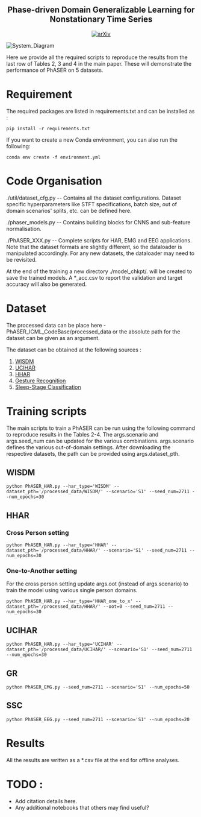 <div align="center">
  <h2 align="center">Phase-driven Domain Generalizable Learning for Nonstationary Time Series</h2>
  <a href="https://arxiv.org/abs/2402.05960" style="display: inline-block; text-align: center;">
      <img alt="arXiv" src="https://img.shields.io/badge/arXiv-2402.14007-b31b1b.svg?style=flat">
  </a>
<!--   <a href="https://img.shields.io/badge/python-3.10-blue.svg" style="display: inline-block; text-align: center;">
      <img alt="Python 3.10" src="https://img.shields.io/badge/python-3.10-blue.svg">
  </a> -->
</div>

![System_Diagram](https://github.com/payalmohapatra/PhASER/blob/main/render/NIPsMainTSDGRevamp.png)




Here we provide all the required scripts to reproduce the results from the last row of Tables 2, 3 and 4 in the main paper. These will demonstrate the performance of PhASER on 5 datasets.

# Requirement 

The required packages are listed in requirements.txt and can be installed as :
```
pip install -r requirements.txt
```

If you want to create a new Conda environment, you can also run the following:

```
conda env create -f environment.yml
```
# Code Organisation
./util/dataset_cfg.py -- Contains all the dataset configurations. Dataset specific hyperparameters like STFT specifications, batch size, out of domain scenarios' splits, etc. can be defined here.

./phaser_models.py -- Contains building blocks for CNNS and sub-feature normalisation.

./PhASER_XXX.py -- Complete scripts for HAR, EMG and EEG applications. Note that the dataset formats are slightly different, so the dataloader is manipulated accordingly. For any new datasets, the dataloader may need to be revisited.

At the end of the training a new directory ./model_chkpt/. will be created to save the trained models. A *_acc.csv to report the validation and target accuracy will also be generated.

# Dataset
The processed data can be place here - PhASER_ICML_CodeBase/processed_data or the absolute path for the dataset can be given as an argument.


The dataset can be obtained at the following sources : <br>
1. [WISDM](https://researchdata.ntu.edu.sg/dataset.xhtml?persistentId=doi:10.21979/N9/KJWE5B)
2. [UCIHAR](https://researchdata.ntu.edu.sg/dataset.xhtml?persistentId=doi:10.21979/N9/0SYHTZ)
3. [HHAR](https://researchdata.ntu.edu.sg/dataset.xhtml?persistentId=doi:10.21979/N9/OWDFXO)
4. [Gesture Recognition](https://archive.ics.uci.edu/ml/datasets/EMG+data+for+gestures)
5. [Sleep-Stage Classification](https://researchdata.ntu.edu.sg/dataset.xhtml?persistentId=doi:10.21979/N9/UD1IM9)


# 
# Training scripts
The main scripts to train a PhASER can be run using the following command to reproduce results in the Tables 2-4. The args.scenario and args.seed_num can be updated for the various combinations. args.scenario defines the various out-of-domain settings. After downloading the respective datasets, the path can be provided using args.dataset_pth.
## WISDM
```
python PhASER_HAR.py --har_type='WISDM' --dataset_pth='/processed_data/WISDM/' --scenario='S1' --seed_num=2711 --num_epochs=30

```
## HHAR

### Cross Person setting
```
python PhASER_HAR.py --har_type='HHAR' --dataset_pth='/processed_data/HHAR/' --scenario='S1' --seed_num=2711 --num_epochs=30
```
### One-to-Another setting
For the cross person setting update args.oot (instead of args.scenario) to train the model using various single person domains.
```
python PhASER_HAR.py --har_type='HHAR_one_to_x' --dataset_pth='/processed_data/HHAR/' --oot=0 --seed_num=2711 --num_epochs=30 
```


## UCIHAR
```
python PhASER_HAR.py --har_type='UCIHAR' --dataset_pth='/processed_data/UCIHAR/' --scenario='S1' --seed_num=2711 --num_epochs=30
```

## GR
```
python PhASER_EMG.py --seed_num=2711 --scenario='S1' --num_epochs=50 
```

## SSC
```
python PhASER_EEG.py --seed_num=2711 --scenario='S1' --num_epochs=20 
```


# Results
All the results are written as a *.csv file at the end for offline analyses.


# TODO :
* Add citation details here.
* Any additional notebooks that others may find useful?
